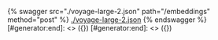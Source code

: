 [#generator:start]: <> ({ "template": "openapi" })
[#generator:start]: <> ({ "template": "openapi" })
{% swagger src="./voyage-large-2.json" path="/embeddings" method="post" %}
[./voyage-large-2.json](./voyage-large-2.json)
{% endswagger %}
[#generator:end]: <> ({})
[#generator:end]: <> ({})